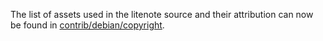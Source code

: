 The list of assets used in the litenote source and their attribution can now be found in [contrib/debian/copyright](../contrib/debian/copyright).
